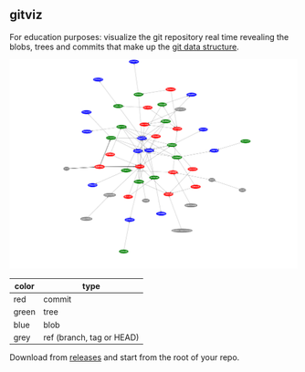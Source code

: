 ## gitviz

For education purposes: visualize the git repository real time revealing the blobs, trees and commits that make up
the [git data structure](https://eagain.net/articles/git-for-computer-scientists/).

![graph](img/graph.png)

color | type
------|-------
red   | commit
green | tree
blue  | blob
grey  | ref (branch, tag or HEAD)

Download from [releases](../../releases) and start from the root of your repo.